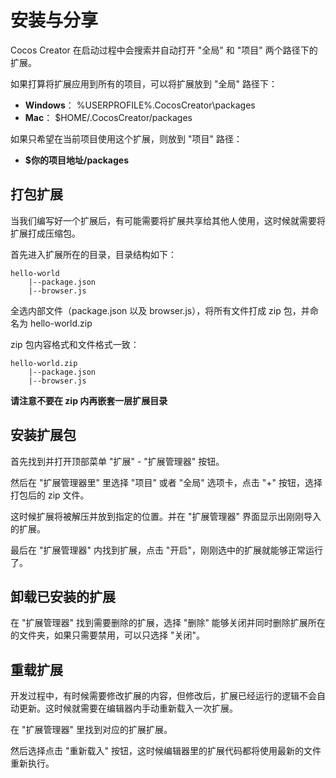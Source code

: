 # 安装与分享

Cocos Creator 在启动过程中会搜索并自动打开 "全局" 和 "项目" 两个路径下的扩展。

如果打算将扩展应用到所有的项目，可以将扩展放到 "全局" 路径下：

- **Windows**： %USERPROFILE%\.CocosCreator\packages
- **Mac**： $HOME/.CocosCreator/packages

如果只希望在当前项目使用这个扩展，则放到 "项目" 路径：

- **$你的项目地址/packages**

## 打包扩展

当我们编写好一个扩展后，有可能需要将扩展共享给其他人使用，这时候就需要将扩展打成压缩包。

首先进入扩展所在的目录，目录结构如下：

```
hello-world
    |--package.json
    |--browser.js
```

全选内部文件（package.json 以及 browser.js），将所有文件打成 zip 包，并命名为 hello-world.zip

zip 包内容格式和文件格式一致：

```
hello-world.zip
    |--package.json
    |--browser.js
```

**请注意不要在 zip 内再嵌套一层扩展目录**

## 安装扩展包

首先找到并打开顶部菜单 "扩展" - "扩展管理器" 按钮。

然后在 "扩展管理器里" 里选择 "项目" 或者 "全局" 选项卡，点击 "+" 按钮，选择打包后的 zip 文件。

这时候扩展将被解压并放到指定的位置。并在 "扩展管理器" 界面显示出刚刚导入的扩展。

最后在 "扩展管理器" 内找到扩展，点击 "开启"，刚刚选中的扩展就能够正常运行了。

## 卸载已安装的扩展

在 "扩展管理器" 找到需要删除的扩展，选择 "删除" 能够关闭并同时删除扩展所在的文件夹，如果只需要禁用，可以只选择 "关闭"。

## 重载扩展

开发过程中，有时候需要修改扩展的内容，但修改后，扩展已经运行的逻辑不会自动更新。这时候就需要在编辑器内手动重新载入一次扩展。

在 "扩展管理器" 里找到对应的扩展扩展。

然后选择点击 "重新载入" 按钮，这时候编辑器里的扩展代码都将使用最新的文件重新执行。
